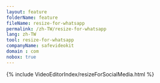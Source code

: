 ```yaml
---
layout: feature
folderName: feature
fileName: resize-for-whatsapp
permalink: /zh-TW/resize-for-whatsapp
lang: zh-TW
tool: resize-for-whatsapp
companyName: safevideokit
domain : com
nobox: true
---
```


{% include VideoEditorIndex/resizeForSocialMedia.html %}

   